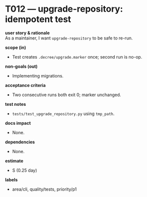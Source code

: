 # T012 — upgrade-repository: idempotent test

**user story & rationale**  
As a maintainer, I want `upgrade-repository` to be safe to re-run.

**scope (in)**

- Test creates `.decree/upgrade.marker` once; second run is no-op.

**non-goals (out)**

- Implementing migrations.

**acceptance criteria**

- Two consecutive runs both exit 0; marker unchanged.

**test notes**

- `tests/test_upgrade_repository.py` using `tmp_path`.

**docs impact**

- None.

**dependencies**

- None.

**estimate**

- S (0.25 day)

**labels**

- area/cli, quality/tests, priority/p1
